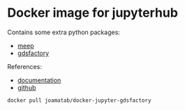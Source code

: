 # Docker image for jupyterhub


Contains some extra python packages:

- [meep](https://github.com/conda-forge/pymeep-feedstock)
- [gdsfactory](https://gdsfactory.readthedocs.io/en/latest/)


References:

- [documentation](https://jupyter-docker-stacks.readthedocs.io/en/latest/using/selecting.html)
- [github](https://github.com/jupyter/docker-stacks)


```
docker pull joamatab/docker-jupyter-gdsfactory
```
